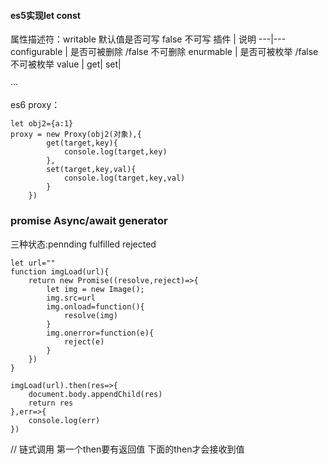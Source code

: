 #### es5实现let   const
属性描述符：writable    默认值是否可写  false 不可写
插件 | 说明
---|---
configurable |  是否可被删除 /false 不可删除
enurmable | 是否可被枚举  /false 不可被枚举
value   |
get|
set|


···

es6 proxy：

    let obj2={a:1}
    proxy = new Proxy(obj2(对象),{
            get(target,key){
                console.log(target,key)
            },
            set(target,key,val){
                console.log(target,key,val)
            }
        })




### promise   Async/await   generator
三种状态:pennding  fulfilled   rejected

    let url=""
    function imgLoad(url){
        return new Promise((resolve,reject)=>{
            let img = new Image();
            img.src=url
            img.onload=function(){
                resolve(img)
            }
            img.onerror=function(e){
                reject(e)
            }
        })
    }

    imgLoad(url).then(res=>{
        document.body.appendChild(res) 
        return res 
    },err=>{
        console.log(err)
    })
// 链式调用 第一个then要有返回值  下面的then才会接收到值







































